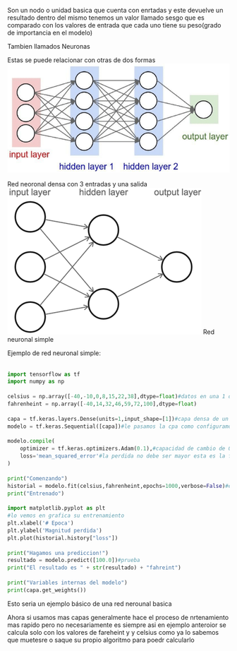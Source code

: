 Son un nodo o unidad basica que cuenta con enrtadas y este devuelve un resultado dentro del mismo tenemos  un valor llamado sesgo que es comparado con los valores de entrada que cada uno tiene su peso(grado de importancia en el  modelo)

Tambien llamados Neuronas

Estas se puede relacionar con otras de dos formas![Estructura-Red-neuronal-Densa-Cuenta-con-la-primera-capa-de-entrada-dos-capas-ocultas.png](Estructura-Red-neuronal-Densa-Cuenta-con-la-primera-capa-de-entrada-dos-capas-ocultas.png)

Red neoronal densa con 3 entradas y una salida
![neural-net.png](neural-net.png)
Red neuronal simple

Ejemplo de red neuronal simple:

````Python

import tensorflow as tf
import numpy as np

celsius = np.array([-40,-10,0,8,15,22,38],dtype=float)#datos en una 1 diemnsion para entrebnar red
fahrenheint = np.array([-40,14,32,46,59,72,100],dtype=float)

capa = tf.keras.layers.Dense(units=1,input_shape=[1])#capa densa de un nodo
modelo = tf.keras.Sequential([capa])#le pasamos la cpa como configuramos y de manera secuencial

modelo.compile(
    optimizer = tf.keras.optimizers.Adam(0.1),#capacidad de cambio de 0.1
    loss='mean_squared_error'#la perdida no debe ser mayor esta es la funcion de perdida
)

print("Comenzando")
historial = modelo.fit(celsius,fahrenheint,epochs=1000,verbose=False)#entrenamos modelo despues compilar
print("Entrenado")

import matplotlib.pyplot as plt
#lo vemos en grafica su entrenamiento
plt.xlabel('# Epoca')
plt.ylabel('Magnitud perdida')
plt.plot(historial.history["loss"])

print("Hagamos una prediccion!")
resultado = modelo.predict([100.0])#prueba
print("El resultado es " + str(resultado) + "fahreint")

print("Variables internas del modelo")
print(capa.get_weights())
````

Esto seria un ejemplo básico de una red nerounal basica

Ahora si usamos mas capas generalmente hace el proceso de nrtenamiento mas rapido pero no necesariamente es siempre asi en ejemplo anteroior se calcula solo con los valores de fareheint y y celsius como ya lo sabemos que muetesre o saque su propio algoritmo para poedr calcularlo
